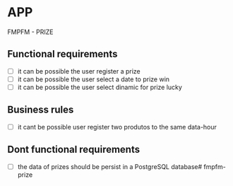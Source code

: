# APP

FMPFM - PRIZE

## Functional requirements

- [ ] it can be possible the user register a prize
- [ ] it can be possible the user select a date to prize win
- [ ] it can be possible the user select dinamic for prize lucky

## Business rules

- [ ] it cant be possible user register two produtos to the same data-hour

## Dont functional requirements
- [ ] the data of prizes should be persist in a PostgreSQL database# fmpfm-prize
